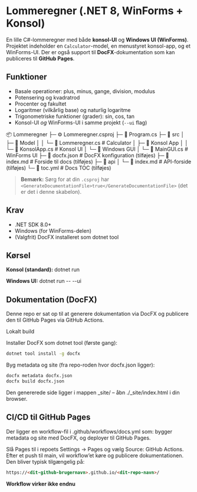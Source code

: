 # Lommeregner (.NET 8, WinForms + Konsol)

En lille C#-lommeregner med både **konsol-UI** og **Windows UI (WinForms)**. Projektet indeholder en `Calculator`-model, en menustyret konsol-app, og et WinForms-UI. Der er også support til **DocFX**-dokumentation som kan publiceres til **GitHub Pages**.

## Funktioner
- Basale operationer: plus, minus, gange, division, modulus
- Potensering og kvadratrod
- Procenter og fakultet
- Logaritmer (vilkårlig base) og naturlig logaritme
- Trigonometriske funktioner (grader): sin, cos, tan
- Konsol-UI _og_ WinForms-UI i samme projekt (`--ui` flag)

📦 Lommeregner
├─ ⚙️ Lommeregner.csproj
├─ 🧩 Program.cs
├─ 📁 src
│  ├─ 📁 Model
│  │  └─ 🧩 Lommeregner.cs       # Calculator
│  ├─ 📁 Konsol App
│  │  └─ 🧩 KonsolApp.cs         # Konsol UI
│  └─ 📁 Windows GUI
│     └─ 🧩 MainGUI.cs           # WinForms UI
├─ 📄 docfx.json                 # DocFX konfiguration (tilføjes)
├─ 📝 index.md                   # Forside til docs (tilføjes)
├─ 📁 api
│  └─ 📝 index.md                # API-forside (tilføjes)
└─ 🧭 toc.yml                    # Docs TOC (tilføjes)



> **Bemærk:** Sørg for at din `.csproj` har `<GenerateDocumentationFile>true</GenerateDocumentationFile>` (det er det i denne skabelon).

## Krav
- .NET SDK 8.0+
- Windows (for WinForms-delen)
- (Valgfrit) DocFX installeret som dotnet tool

## Kørsel
**Konsol (standard):**
dotnet run

**Windows UI:**
dotnet run -- --ui

## Dokumentation (DocFX)

Denne repo er sat op til at generere dokumentation via DocFX og publicere den til GitHub Pages via GitHub Actions.

Lokalt build

Installer DocFX som dotnet tool (første gang):
```bash
dotnet tool install -g docfx
```
Byg metadata og site (fra repo-roden hvor docfx.json ligger):
```bash
docfx metadata docfx.json
docfx build docfx.json
```
Den genererede side ligger i mappen _site/ – åbn ./_site/index.html i din browser.

## CI/CD til GitHub Pages

Der ligger en workflow-fil i .github/workflows/docs.yml som:
bygger metadata og site med DocFX, og deployer til GitHub Pages.

Slå Pages til i repoets Settings → Pages og vælg Source: GitHub Actions. Efter et push til main, vil workflow’et køre og publicere dokumentationen. Den bliver typisk tilgængelig på:
```html
https://<dit-github-brugernavn>.github.io/<dit-repo-navn>/
```

**Workflow virker ikke endnu**
